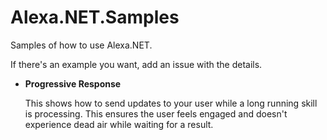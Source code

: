 # Alexa.NET.Samples
Samples of how to use Alexa.NET.

If there's an example you want, add an issue with the details.

*  **Progressive Response**

   This shows how to send updates to your user while a long running skill is processing. This ensures the user feels engaged and doesn't experience dead air while waiting for a result.
